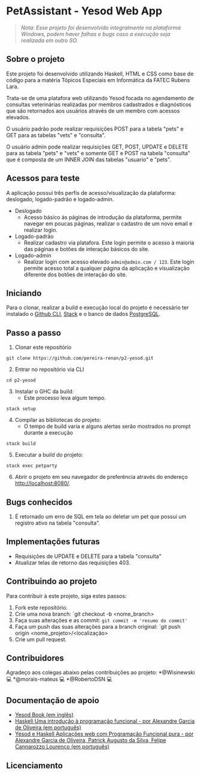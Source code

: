# PetAssistant - Yesod Web App
> *Nota: Esse projeto foi desenvolvido integralmente na plataforma Windows, podem haver falhas e bugs caso a execução seja realizada em outro SO.*

## Sobre o projeto
Este projeto foi desenvolvido utilizando Haskell, HTML e CSS como base de código para a matéria Tópicos Especiais em Informática da FATEC Rubens Lara.

Trata-se de uma platafora web utilizando Yesod focada no agendamento de consultas veterinárias realizadas por membros cadastrados e diagnósticos que são retornados aos usuários através de um membro com acessos elevados.

O usuário padrão pode realizar requisições POST para a tabela "pets" e GET para as tabelas "vets" e "consulta".

O usuário admin pode realizar requisições GET, POST, UPDATE e DELETE para as tabela "pets" e "vets" e somente GET e POST na tabela "consulta" que é composta de um INNER JOIN das tabelas "usuario" e "pets".

## Acessos para teste
A aplicação possui três perfis de acesso/visualização da plataforma: deslogado, logado-padrão e logado-admin.
* Deslogado
	* Acesso básico às páginas de introdução da plataforma, permite navegar em poucas páginas, realizar o cadastro de um novo email e realizar login.
* Logado-padrão
	* Realizar cadastro via platafora. Este login permite o acesso à maioria das páginas e botões de interação básicos do site.
* Logado-admin
	* Realizar login com acesso elevado `admin@admin.com / 123`. Este login permite acesso total a qualquer página da aplicação e visualização diferente dos botões de interação do site.

## Iniciando
Para o clonar, realizar a build e execução local do projeto é necessário ter instalado o [Github CLI](https://github.com/cli/cli), [Stack](https://haskell-lang.org/get-started) e o banco de dados [PostgreSQL](https://www.postgresql.org/download/windows/).

## Passo a passo
1. Clonar este repositório
```
git clone https://github.com/pereira-renan/p2-yesod.git
```
2. Entrar no repositório via CLI
```
cd p2-yesod
```
3. Instalar o GHC da build:
	* Este processo leva algum tempo.
```
stack setup
```
4. Compilar as bibliotecas do projeto:
	* O tempo de build varia e alguns alertas serão mostrados no prompt durante a execução
```	
stack build
```
5. Executar a build do projeto:
```
stack exec petparty
```
6. Abrir o projeto em seu navegador de preferência através do endereço [http://localhost:8080/](http://localhost:8080/).
	
## Bugs conhecidos

1. É retornado um erro de SQL em tela ao deletar um pet que possui um registro ativo na tabela "consulta".

## Implementações futuras

* Requisições de UPDATE e DELETE para a tabela "consulta"
* Atualizar telas de retorno das requisições 403.

## Contribuindo ao projeto

Para contribuir à este projeto, siga estes passos:

1. Fork este repositório.
2. Crie uma nova branch: `git checkout -b <nome_branch>
3. Faça suas alterações e as commit: `git commit -m 'resumo do commit'`
4. Faça um push das suas alterações para a branch original: `git push origin <nome_projeto>/<localização>
5. Crie um pull request.

## Contribuidores

Agradeço aos colegas abaixo pelas contribuições ao projeto:
*@Wisinewski :computer:
*@morais-mateus :computer:
*@RobertoDSN :computer:

## Documentação de apoio
* [Yesod Book (em inglês)](https://www.yesodweb.com/book)
* [Haskell Uma introdução à programação funcional - por Alexandre Garcia de Oliveira (em português)](https://www.casadocodigo.com.br/products/livro-haskell)
* [Yesod e Haskell Aplicações web com Programação Funcional pura - por Alexandre Garcia de Oliveira, Patrick Augusto da Silva, Felipe Cannarozzo Lourenço (em português)](https://www.casadocodigo.com.br/products/livro-yesod-haskell)

## Licenciamento
